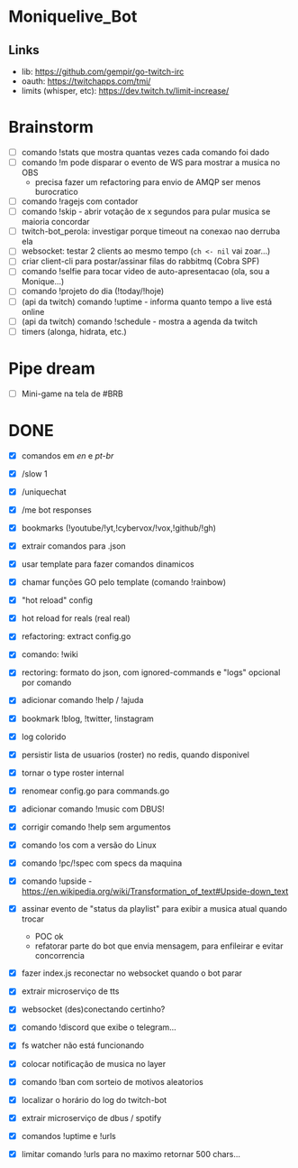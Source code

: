 # Moniquelive_Bot

## Links

- lib: https://github.com/gempir/go-twitch-irc
- oauth: https://twitchapps.com/tmi/
- limits (whisper, etc): https://dev.twitch.tv/limit-increase/

# Brainstorm

- [ ] comando !stats que mostra quantas vezes cada comando foi dado
- [ ] comando !m pode disparar o evento de WS para mostrar a musica no OBS
  - precisa fazer um refactoring para envio de AMQP ser menos burocratico
- [ ] comando !ragejs com contador
- [ ] comando !skip - abrir votação de x segundos para pular musica se maioria concordar
- [ ] twitch-bot_perola: investigar porque timeout na conexao nao derruba ela
- [ ] websocket: testar 2 clients ao mesmo tempo (`ch <- nil` vai zoar...)
- [ ] criar client-cli para postar/assinar filas do rabbitmq (Cobra SPF)
- [ ] comando !selfie para tocar video de auto-apresentacao (ola, sou a Monique...)
- [ ] comando !projeto do dia (!today/!hoje)
- [ ] (api da twitch) comando !uptime - informa quanto tempo a live está online
- [ ] (api da twitch) comando !schedule - mostra a agenda da twitch
- [ ] timers (alonga, hidrata, etc.)

# Pipe dream

- [ ] Mini-game na tela de #BRB

# DONE
- [x] comandos em _en_ e _pt-br_
- [x] /slow 1
- [x] /uniquechat
- [x] /me bot responses
- [x] bookmarks (!youtube/!yt,!cybervox/!vox,!github/!gh)
- [x] extrair comandos para .json
- [x] usar template para fazer comandos dinamicos
- [x] chamar funções GO pelo template (comando !rainbow)
- [x] "hot reload" config
- [x] hot reload for reals (real real)
- [x] refactoring: extract config.go
- [x] comando: !wiki
- [x] rectoring: formato do json, com ignored-commands e "logs" opcional por comando
- [x] adicionar comando !help / !ajuda
- [x] bookmark !blog, !twitter, !instagram
- [x] log colorido
- [x] persistir lista de usuarios (roster) no redis, quando disponivel
- [x] tornar o type roster internal
- [x] renomear config.go para commands.go
- [x] adicionar comando !music com DBUS!
- [x] corrigir comando !help sem argumentos
- [x] comando !os com a versão do Linux
- [x] comando !pc/!spec com specs da maquina
- [x] comando !upside - https://en.wikipedia.org/wiki/Transformation_of_text#Upside-down_text
- [x] assinar evento de "status da playlist" para exibir a musica atual quando trocar
  - POC ok
  - refatorar parte do bot que envia mensagem, para enfileirar e evitar concorrencia
- [x] fazer index.js reconectar no websocket quando o bot parar
- [x] extrair microserviço de tts
- [x] websocket (des)conectando certinho?
- [x] comando !discord que exibe o telegram...
- [x] fs watcher não está funcionando
- [x] colocar notificação de musica no layer
- [x] comando !ban com sorteio de motivos aleatorios
- [x] localizar o horário do log do twitch-bot
- [x] extrair microserviço de dbus / spotify
- [x] comandos !uptime e !urls
- [x] limitar comando !urls para no maximo retornar 500 chars...


